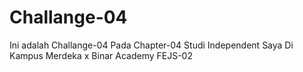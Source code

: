 # Challange-04
Ini adalah Challange-04 Pada Chapter-04 Studi Independent Saya Di Kampus Merdeka x Binar Academy FEJS-02

